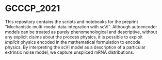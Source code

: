 # GCCCP_2021
This repository contains the scripts and notebooks for the preprint "Mechanistic multi-modal data integration with scVI". Although autoencoder models can be treated as purely phenomenological and descriptive, without any explicit claims about the process physics, it is possible to exploit *implicit* physics encoded in the mathematical formulation to encode physics. By interpreting the scVI model as a description of a particular extrinsic noise model, we capture unspliced mRNA distributions.
